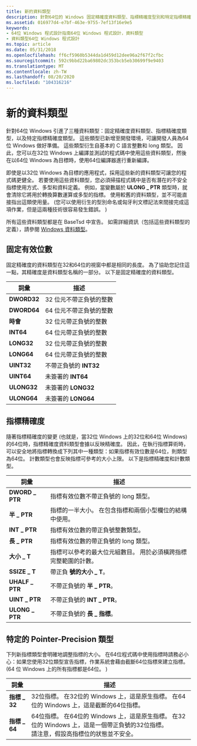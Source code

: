 ```yaml
---
title: 新的資料類型
description: 針對64位的 Windows 固定精確度資料類型、指標精確度型別和特定指標精確度型別引進了三種資料類型類別。
ms.assetid: 016977d4-e7bf-463e-9755-7ef13f16e9e5
keywords:
- 64位 Windows 程式設計指南64位 Windows 程式設計，資料類型
- 資料類型64位 Windows 程式設計
ms.topic: article
ms.date: 05/31/2018
ms.openlocfilehash: ff6cf5960b5344da1d459d12dee96a2f67f2cfbc
ms.sourcegitcommit: 592c9bbd22ba69802dc353bcb5eb30699f9e9403
ms.translationtype: MT
ms.contentlocale: zh-TW
ms.lasthandoff: 08/20/2020
ms.locfileid: "104316216"
---
```

# <a name="the-new-data-types"></a>新的資料類型

針對64位 Windows 引進了三種資料類型：固定精確度資料類型、指標精確度類型，以及特定指標精確度類型。 這些類型已新增至開發環境，可讓開發人員為64位 Windows 做好準備。 這些類型衍生自基本的 C 語言整數和 long 類型。 因此，您可以在32位 Windows 上編譯並測試的程式碼中使用這些資料類型，然後在以64位 Windows 為目標時，使用64位編譯器進行重新編譯。

即使是以32位 Windows 為目標的應用程式，採用這些新的資料類型可讓您的程式碼更健全。 若要使用這些資料類型，您必須掃描程式碼中是否有潛在的不安全指標使用方式、多型和資料定義。 例如，當變數屬於 **ULONG \_ PTR** 類型時，就會清除它將用於轉換算數運算或多型的指標。 使用較舊的資料類型，並不可能直接指出這類使用量。  (您可以使用衍生的型別命名或匈牙利文標記法來間接完成這項作業，但是這兩種技術很容易發生錯誤。 ) 

所有這些資料類型都是在 BaseTsd 中宣告。 如需詳細資訊（包括這些資料類型的定義），請參閱 [Windows 資料類型](/windows/desktop/WinProg/windows-data-types)。

## <a name="fixed-precision"></a>固定有效位數

固定精確度的資料類型在32和64位的視窗中都是相同的長度。 為了協助您記住這一點，其精確度是資料類型名稱的一部分。 以下是固定精確度的資料類型。



| 詞彙                                                                       | 描述                        |
|----------------------------------------------------------------------------|------------------------------------|
| <span id="DWORD32"></span><span id="dword32"></span>**DWORD32**<br/> | 32 位元不帶正負號的整數<br/> |
| <span id="DWORD64"></span><span id="dword64"></span>**DWORD64**<br/> | 64 位元不帶正負號的整數<br/> |
| <span id="INT32"></span><span id="int32"></span>**時會**<br/>       | 32 位元帶正負號的整數<br/>   |
| <span id="INT64"></span><span id="int64"></span>**INT64**<br/>       | 64 位元帶正負號的整數<br/>   |
| <span id="LONG32"></span><span id="long32"></span>**LONG32**<br/>    | 32 位元帶正負號的整數<br/>   |
| <span id="LONG64"></span><span id="long64"></span>**LONG64**<br/>    | 64 位元帶正負號的整數<br/>   |
| <span id="UINT32"></span><span id="uint32"></span>**UINT32**<br/>    | 不帶正負號的 **INT32**<br/>      |
| <span id="UINT64"></span><span id="uint64"></span>**UINT64**<br/>    | 未簽署的 **INT64**<br/>      |
| <span id="ULONG32"></span><span id="ulong32"></span>**ULONG32**<br/> | 未簽署的 **LONG32**<br/>     |
| <span id="ULONG64"></span><span id="ulong64"></span>**ULONG64**<br/> | 未簽署的 **LONG64**<br/>     |



 

## <a name="pointer-precision"></a>指標精確度

隨著指標精確度的變更 (也就是，當32位 Windows 上的32位和64位 Windows) 的64位時，指標精確度資料類型會據以反映精確度。 因此，在執行指標算術時，可以安全地將指標轉換成下列其中一種類型：如果指標有效位數是64位，則類型為64位。 計數類型也會反映指標可參考的大小上限。 以下是指標精確度和計數類型。



| 詞彙                                                                              | 描述                                                                                                                      |
|-----------------------------------------------------------------------------------|----------------------------------------------------------------------------------------------------------------------------------|
| <span id="DWORD_PTR"></span><span id="dword_ptr"></span>**DWORD \_ PTR**<br/> | 指標有效位數不帶正負號的 long 類型。<br/>                                                                             |
| <span id="HALF_PTR"></span><span id="half_ptr"></span>**半 \_ PTR**<br/>    | 指標的一半大小。 在包含指標和兩個小型欄位的結構中使用。<br/>                      |
| <span id="INT_PTR"></span><span id="int_ptr"></span>**INT \_ PTR**<br/>       | 指標有效位數的帶正負號整數類型。<br/>                                                                            |
| <span id="LONG_PTR"></span><span id="long_ptr"></span>**長 \_ PTR**<br/>    | 指標有效位數的帶正負號的 long 類型。<br/>                                                                               |
| <span id="SIZE_T"></span><span id="size_t"></span>**大小 \_ T**<br/>          | 指標可以參考的最大位元組數目。 用於必須橫跨指標完整範圍的計數。<br/> |
| <span id="SSIZE_T"></span><span id="ssize_t"></span>**SSIZE \_ T**<br/>       | 帶正負 **號的大小 \_ T**。<br/>                                                                                                   |
| <span id="UHALF_PTR"></span><span id="uhalf_ptr"></span>**UHALF \_ PTR**<br/> | 不帶正負號的 **半 \_ PTR**。<br/>                                                                                               |
| <span id="UINT_PTR"></span><span id="uint_ptr"></span>**UINT \_ PTR**<br/>    | 不帶正負號的 **INT \_ PTR**。<br/>                                                                                                |
| <span id="ULONG_PTR"></span><span id="ulong_ptr"></span>**ULONG \_ PTR**<br/> | 不帶正負號的 **長 \_ 指標**。<br/>                                                                                               |



 

## <a name="specific-pointer-precision-types"></a>特定的 Pointer-Precision 類型

下列新指標類型會明確地調整指標的大小。 在64位程式碼中使用指標時請務必小心：如果您使用32位類型宣告指標，作業系統會藉由截斷64位指標來建立指標。  (64 位 Windows 上的所有指標都是64位。 ) 



| 詞彙                                                                                 | 描述                                                                                                                                                                                                            |
|--------------------------------------------------------------------------------------|------------------------------------------------------------------------------------------------------------------------------------------------------------------------------------------------------------------------|
| <span id="POINTER_32"></span><span id="pointer_32"></span>**指標 \_ 32**<br/> | 32位指標。 在32位的 Windows 上，這是原生指標。 在64位的 Windows 上，這是截斷的64位指標。<br/>                                                                                       |
| <span id="POINTER_64"></span><span id="pointer_64"></span>**指標 \_ 64**<br/> | 64位指標。 在64位的 Windows 上，這是原生指標。 在32位的 Windows 上，這是一個帶正負號的32位指標。 <br/> 請注意，假設高指標位的狀態並不安全。<br/> |



 

 

